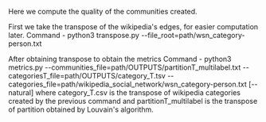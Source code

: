 Here we compute the quality of the communities created.

First we take the transpose of the wikipedia's edges, for easier computation later.
Command - python3 transpose.py --file_root=path/wsn_category-person.txt

After obtaining transpose to obtain the metrics
Command - python3 metrics.py --communities_file=path/OUTPUTS/partitionT_multilabel.txt --categoriesT_file=path/OUTPUTS/category_T.tsv --categories_file=path/wikipedia_social_network/wsn_category-person.txt [--natural]
where category_T.csv is the transpose of wikipedia categories created by the previous command
and partitionT_multilabel is the transpose of partition obtained by Louvain's algorithm.
